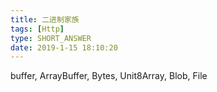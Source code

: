 ```yaml
---
title: 二进制家族
tags: [Http]
type: SHORT_ANSWER
date: 2019-1-15 18:10:20
---
```


buffer, ArrayBuffer, Bytes, Unit8Array, Blob, File
